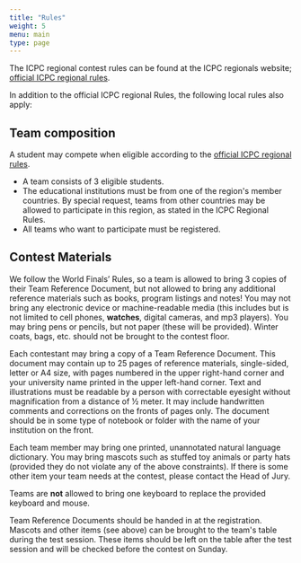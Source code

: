 ```yaml
---
title: "Rules"
weight: 5
menu: main
type: page
---
```

The ICPC regional contest rules can be found at the ICPC regionals website; [official ICPC regional rules](https://icpc.global/regionals/rules).

In addition to the official ICPC regional Rules, the following local rules also apply:

## Team composition
A student may compete when eligible according to the [official ICPC regional rules](https://icpc.global/regionals/rules).

[//]: # (summarized in the [2023-24 ICPC Regionals Eligibility Diagram]&#40;https://drive.google.com/file/d/15Wk1nODkAqdUuS6tZnCt2Wrscpvx1QGO/view&#41;.)

* A team consists of 3 eligible students.
* The educational institutions must be from one of the region's member countries. By special request, teams from other countries may be allowed to participate in this region, as stated in the ICPC Regional Rules.
* All teams who want to participate must be registered.


## Contest Materials
We follow the World Finals’ Rules, so a team is allowed to bring 3 copies of their Team Reference Document, but not allowed
to bring any additional reference materials such as books, program listings and notes! You may not bring any electronic device
or machine-readable media (this includes but is not limited to cell phones, **watches**, digital cameras, and mp3 players). You may bring
pens or pencils, but not paper (these will be provided). Winter coats, bags, etc. should not be brought to the contest floor.

Each contestant may bring a copy of a Team Reference Document. This document may contain up to 25 pages of reference materials,
single-sided, letter or A4 size, with pages numbered in the upper right-hand corner and your university name printed in the upper
left-hand corner. Text and illustrations must be readable by a person with correctable eyesight without magnification from a
distance of ½ meter. It may include handwritten comments and corrections on the fronts of pages only. The document should be
in some type of notebook or folder with the name of your institution on the front.

Each team member may bring one printed, unannotated natural language dictionary. You may bring mascots such as stuffed
toy animals or party hats (provided they do not violate any of the above constraints). If there is some other item your
team needs at the contest, please contact the Head of Jury.

Teams are **not** allowed to bring one keyboard to replace the provided keyboard and mouse. 

Team Reference Documents should be handed in at the registration.
Mascots and other items (see above) can be brought to the team's table during the test session.
These items should be left on the table after the test session and will be checked before the contest on Sunday.

